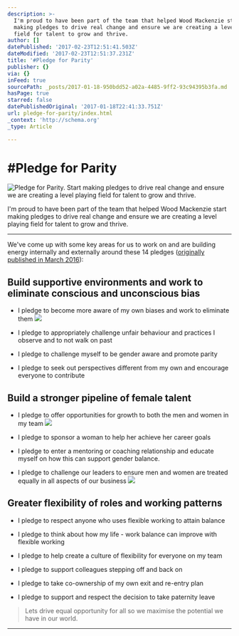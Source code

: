 ```yaml
---
description: >-
  I'm proud to have been part of the team that helped Wood Mackenzie start
  making pledges to drive real change and ensure we are creating a level playing
  field for talent to grow and thrive.
author: []
datePublished: '2017-02-23T12:51:41.503Z'
dateModified: '2017-02-23T12:51:37.231Z'
title: '#Pledge for Parity'
publisher: {}
via: {}
inFeed: true
sourcePath: _posts/2017-01-18-950bdd52-a02a-4485-9ff2-93c94395b3fa.md
hasPage: true
starred: false
datePublishedOriginal: '2017-01-18T22:41:33.751Z'
url: pledge-for-parity/index.html
_context: 'http://schema.org'
_type: Article

---
```

# \#Pledge for Parity
![Pledge for Parity. Start making pledges to drive real change and ensure we are creating a level playing field for talent to grow and thrive.](https://the-grid-user-content.s3-us-west-2.amazonaws.com/ca64e380-a96c-416e-aeeb-a71c681d697c.jpg)

I'm proud to have been part of the team that helped Wood Mackenzie start making pledges to drive real change and ensure we are creating a level playing field for talent to grow and thrive.

---

We've come up with some key areas for us to work on and are building energy internally and externally around these 14 pledges ([originally published in March 2016][0]):

## Build supportive environments and work to eliminate conscious and unconscious bias

* I pledge to become more aware of my own biases and work to eliminate them
![](https://the-grid-user-content.s3-us-west-2.amazonaws.com/dd215de0-7dca-4a22-8dcf-99cd1208273f.png)

* I pledge to appropriately challenge unfair behaviour and practices I observe and to not walk on past

* I pledge to challenge myself to be gender aware and promote parity

* I pledge to seek out perspectives different from my own and encourage everyone to contribute

## Build a stronger pipeline of female talent

* I pledge to offer opportunities for growth to both the men and women in my team
![](https://the-grid-user-content.s3-us-west-2.amazonaws.com/72e841f5-cfa9-42b4-a1bb-272d5b802a31.png)

* I pledge to sponsor a woman to help her achieve her career goals

* I pledge to enter a mentoring or coaching relationship and educate myself on how this can support gender balance.

* I pledge to challenge our leaders to ensure men and women are treated equally in all aspects of our business
![](https://the-grid-user-content.s3-us-west-2.amazonaws.com/91d70c22-c39b-48a2-9abc-1fe9716def9d.png)

## Greater flexibility of roles and working patterns

* I pledge to respect anyone who uses flexible working to attain balance

* I pledge to think about how my life - work balance can improve with flexible working

* I pledge to help create a culture of flexibility for everyone on my team

* I pledge to support colleagues stepping off and back on

* I pledge to take co-ownership of my own exit and re-entry plan

* I pledge to support and respect the decision to take paternity leave

> Lets drive equal opportunity for all so we maximise the potential we have in our world.

---



[0]: https://www.linkedin.com/pulse/pledgeforparity-stuart-mills?trk=mp-author-card